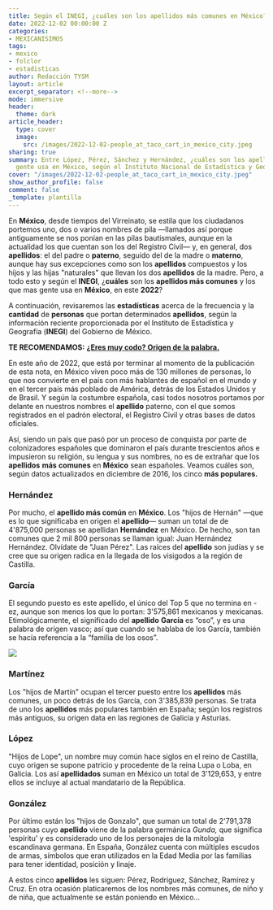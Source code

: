 ```yaml
---
title: Según el INEGI, ¿cuáles son los apellidos más comunes en México?
date: 2022-12-02 00:00:00 Z
categories:
- MEXICANISIMOS
tags:
- mexico
- folclor
- estadisticas
author: Redacción TYSM
layout: article
excerpt_separator: <!--more-->
mode: immersive
header:
  theme: dark
article_header:
  type: cover
  image:
    src: /images/2022-12-02-people_at_taco_cart_in_mexico_city.jpeg
sharing: true
summary: Entre López, Pérez, Sánchez y Hernández, ¿cuáles son los apellidos que más
  gente usa en México, según el Instituto Nacional de Estadística y Geografía?
cover: "/images/2022-12-02-people_at_taco_cart_in_mexico_city.jpeg"
show_author_profile: false
comment: false
_template: plantilla
---
```







En **México**, desde tiempos del Virreinato, se estila que los ciudadanos portemos uno, dos o varios nombres de pila —llamados así porque antiguamente se nos ponían en las pilas bautismales, aunque en la actualidad los que cuentan son los del Registro Civil— y, en general, dos **apellidos**: el del padre o **paterno**, seguido del de la madre o **materno**, aunque hay sus excepciones como son los **apellidos** compuestos y los hijos y las hijas "naturales" que llevan los dos **apellidos** de la madre. Pero, a todo esto y según el **INEGI**, ¿**cuáles** son los **apellidos más comunes** y los que mas gente usa en **México**, en este **2022**?

A continuación, revisaremos las **estadísticas** acerca de la frecuencia y la **cantidad** de **personas** que portan determinados **apellidos**, según la información reciente proporcionada por el Instituto de Estadística y Geografía (**INEGI**) del Gobierno de México.

**TE RECOMENDAMOS:** [**¿Eres muy codo? Origen de la palabra.**](https://blog.tonoysumariachi.com/mexicanisimos/2022/06/23/eres-muy-codo-aqui-el-origen-de-la-palabra.html)

En este año de 2022, que está por terminar al momento de la publicación de esta nota, en México viven poco más de 130 millones de personas, lo que nos convierte en el país con más hablantes de español en el mundo y en el tercer país más poblado de América, detrás de los Estados Unidos y de Brasil. Y según la costumbre española, casi todos nosotros portamos por delante en nuestros nombres el **apellido** paterno, con el que somos registrados en el padrón electoral, el Registro Civil y otras bases de datos oficiales.

Así, siendo un país que pasó por un proceso de conquista por parte de colonizadores españoles que dominaron el país durante trescientos años e impusieron su religión, su lengua y sus nombres, no es de extrañar que los **apellidos** **más** **comunes** en **México** sean españoles. Veamos cuáles son, según datos actualizados en diciembre de 2016, los cinco **más populares.**

### Hernández

Por mucho, el **apellido más común** en **México**. Los "hijos de Hernán" —que es lo que significaba en origen el **apellido**— suman un total de de 4'875,000 personas se apellidan **Hernández** en México. De hecho, son tan comunes que 2 mil 800 personas se llaman igual: Juan Hernández Hernández. Olvídate de "Juan Pérez". Las raíces del **apellido** son judías y se cree que su origen radica en la llegada de los visigodos a la región de Castilla.

### García

El segundo puesto es este apellido, el único del Top 5 que no termina en -ez, aunque son menos los que lo portan: 3'575,861 mexicanos y mexicanas. Etimológicamente, el significado del **apellido** **García** es “oso”, y es una palabra de origen vasco; así que cuando se hablaba de los García, también se hacía referencia a la “familia de los osos”.

![](https://upload.wikimedia.org/wikipedia/commons/thumb/d/d7/Fachada_de_las_oficinas_de_la_Direcci%C3%B3n_General_del_Registro_Civil_de_la_Ciudad_de_M%C3%A9xico.jpg/1024px-Fachada_de_las_oficinas_de_la_Direcci%C3%B3n_General_del_Registro_Civil_de_la_Ciudad_de_M%C3%A9xico.jpg)

### Martínez

Los "hijos de Martín" ocupan el tercer puesto entre los **apellidos** más comunes, un poco detrás de los García, con 3'385,839 personas. Se trata de uno los **apellidos** más populares también en España; según los registros más antiguos, su origen data en las regiones de Galicia y Asturias.

### López

"Hijos de Lope", un nombre muy común hace siglos en el reino de Castilla, cuyo origen se supone patricio y procedente de la reina Lupa o Loba, en Galicia. Los así **apellidados** suman en México un total de 3'129,653, y entre ellos se incluye al actual mandatario de la República.

### González

Por último están los "hijos de Gonzalo", que suman un total de 2'791,378 personas cuyo **apellido** viene de la palabra germánica _Gunda,_ que significa 'espíritu' y es considerado uno de los personajes de la mitología escandinava germana. En España, González cuenta con múltiples escudos de armas, símbolos que eran utilizados en la Edad Media por las familias para tener identidad, posición y linaje.

A estos cinco **apellidos** les siguen: Pérez, Rodríguez, Sánchez, Ramírez y Cruz. En otra ocasión platicaremos de los nombres más comunes, de niño y de niña, que actualmente se están poniendo en México…
